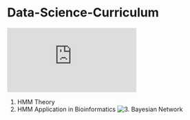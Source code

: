 # Data-Science-Curriculum

![](http://latex.codecogs.com/gif.latex?%5Cfrac%7Ba%7D%7Bb%7D)
1. HMM Theory
2. HMM Application in Bioinformatics
![3. Bayesian Network](https://github.com/GuojunLiu7/Data-Science-Curriculum/blob/master/fads)

